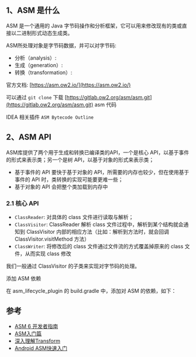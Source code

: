 ## 1、ASM 是什么

ASM 是一个通用的 Java 字节码操作和分析框架，它可以用来修改现有的类或直接以二进制形式动态生成类。

ASM所处理对象是字节码数据，并可以对字节码:
- 分析（analysis）: 
- 生成（generation）: 
- 转换（transformation）: 



官方文档: [https://asm.ow2.io/](https://asm.ow2.io/)

可以通过 `git clone` 下载 [https://gitlab.ow2.org/asm/asm.git](https://gitlab.ow2.org/asm/asm.git)  asm 代码

IDEA 相关插件 `ASM Bytecode Outline`

## 2、ASM API

ASM库提供了两个用于生成和转换已编译类的API，一个是核心 API，以基于事件的形式来表示类；另一个是树 API，以基于对象的形式来表示类；

- 基于事件的 API 要快于基于对象的 API，所需要的内存也较少，但在使用基于事件的 API 时，类转换的实现可能要更难一些；
- 基于对象的 API 会把整个类加载到内存中

### 2.1 核心 API

- `ClassReader`: 对具体的 class 文件进行读取与解析；
- `ClassVisitor`: ClassReader 解析 class 文件过程中，解析到某个结构就会通知到 ClassVisitor 内部的相应方法（比如：解析到方法时，就会回调 ClassVisitor.visitMethod 方法）
- `ClassWriter`: 将修改后的 class 文件通过文件流的方式覆盖掉原来的 class 文件，从而实现 class 修改

我们一般通过 ClassVisitor 的子类来实现对字节码的处理。

添加 ASM 依赖

在 asm_lifecycle_plugin 的 build.gradle 中，添加对 ASM 的依赖，如下：


## 参考

- [ASM 6 开发者指南](https://github.com/dengshiwei/asm-module/blob/master/doc/ASM6%20%E5%BC%80%E5%8F%91%E8%80%85%E6%8C%87%E5%8D%97/ASM%206%20%E5%BC%80%E5%8F%91%E8%80%85%E6%8C%87%E5%8D%97.md)
- [ASM入门篇](https://segmentfault.com/a/1190000040160637)
- [深入理解Transform](https://juejin.cn/post/6844903829671002126#heading-11)
- [Android ASM快速入门](https://www.jianshu.com/p/d5333660e312)
